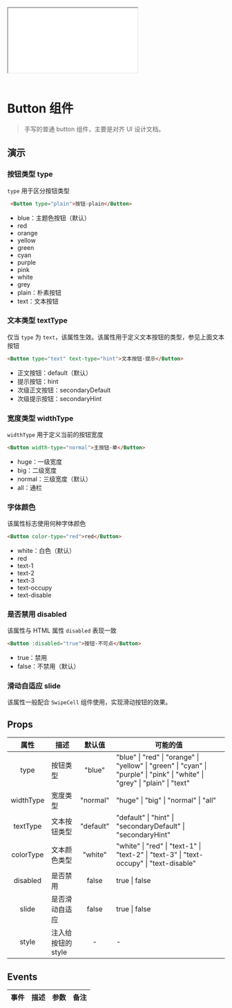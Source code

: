 <script setup lang="ts">
import Iframe from '@/components/Iframe.vue'
</script>

<Iframe src="/mobile.html#Button"></Iframe>

<div style="height:20px;width:100%;"></div>

# Button 组件

> 手写的普通 button 组件，主要是对齐 UI 设计文档。

## 演示
### 按钮类型 type 

`type` 用于区分按钮类型

```html
 <Button type="plain">按钮-plain</Button>
```

+ blue：主题色按钮（默认）
+ red
+ orange
+ yellow
+ green
+ cyan
+ purple
+ pink
+ white
+ grey
+ plain：朴素按钮
+ text：文本按钮

### 文本类型 textType

仅当 `type` 为 `text`，该属性生效。该属性用于定义文本按钮的类型，参见上面文本按钮

```html
<Button type="text" text-type="hint">文本按钮-提示</Button>
```

+ 正文按钮：default（默认）
+ 提示按钮：hint
+ 次级正文按钮：secondaryDefault
+ 次级提示按钮：secondaryHint

### 宽度类型 widthType

`widthType` 用于定义当前的按钮宽度

```html
<Button width-type="normal">主按钮-单</Button>
```

+ huge：一级宽度
+ big：二级宽度
+ normal：三级宽度（默认）
+ all：通栏

### 字体颜色

该属性标志使用何种字体颜色

```html
<Button color-type="red">red</Button>
```

+ white：白色（默认）
+ red
+ text-1
+ text-2
+ text-3
+ text-occupy
+ text-disable

### 是否禁用 disabled

该属性与 HTML 属性 `disabled` 表现一致

```html
<Button :disabled="true">按钮-不可点</Button>
```

+ true：禁用
+ false：不禁用（默认）

###  滑动自适应 slide

该属性一般配合 `SwipeCell` 组件使用，实现滑动按钮的效果。

## Props

|   属性    | 描述               |  默认值   | 可能的值                                                                                                                                                                 |
| :-------: | ------------------ | :-------: | ------------------------------------------------------------------------------------------------------------------------------------------------------------------------ |
|   type    | 按钮类型           |  "blue"   | "blue" &#124; "red" &#124; "orange" &#124; "yellow" &#124; "green" &#124; "cyan" &#124; "purple" &#124; "pink" &#124; "white" &#124; "grey" &#124; "plain" &#124; "text" |
| widthType | 宽度类型           | "normal"  | "huge" &#124; "big" &#124; "normal" &#124; "all"                                                                                                                         |
| textType  | 文本按钮类型       | "default" | "default" &#124; "hint" &#124; "secondaryDefault" &#124; "secondaryHint"                                                                                                 |
| colorType | 文本颜色类型       |  "white"  | "white" &#124; "red" &#124; "text-1" &#124; "text-2" &#124; "text-3" &#124; "text-occupy" &#124; "text-disable"                                                          |
| disabled  | 是否禁用           |   false   | true &#124; false                                                                                                                                                        |
|   slide   | 是否滑动自适应     |   false   | true &#124;  false                                                                                                                                                       |
|   style   | 注入给按钮的 style |     -     | -                                                                                                                                                                        |


## Events

| 事件  | 描述 | 参数  | 备注 |
| :---: | ---- | :---: | ---- |